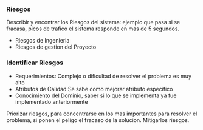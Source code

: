 ### Riesgos

Describir y encontrar los Riesgos del sistema: ejemplo que pasa si se fracasa, picos de trafico el sistema responde en mas de 5 segundos.

* Riesgos de Ingenieria
* Riesgos de gestion del Proyecto

### Identificar Riesgos

* Requerimientos: Complejo o dificultad de resolver el problema es muy alto
* Atributos de Calidad:Se sabe como mejorar atributo especifico
* Conocimiento del Dominio, saber si lo que se implementa ya fue implementado anteriormente

Priorizar riesgos, para concentrarse en los mas importantes para resolver el problema, si ponen el peligo el fracaso de la solucion.
 Mitigarlos riesgos.
